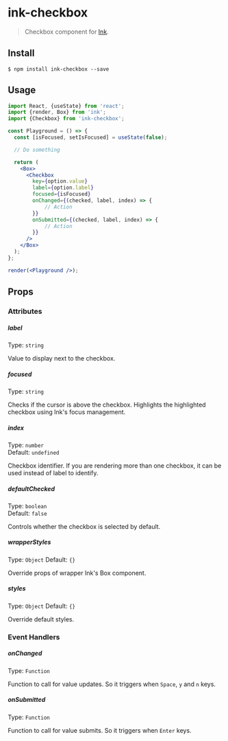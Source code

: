 # ink-checkbox

> Checkbox component for [Ink](https://github.com/vadimdemedes/ink).

## Install

```
$ npm install ink-checkbox --save
```

## Usage

```jsx
import React, {useState} from 'react';
import {render, Box} from 'ink';
import {Checkbox} from 'ink-checkbox';

const Playground = () => {
  const [isFocused, setIsFocused] = useState(false);

  // Do something

  return (
    <Box>
      <Checkbox
        key={option.value}
        label={option.label}
        focused={isFocused}
        onChanged={(checked, label, index) => {
        	// Action
        }}
        onSubmitted={(checked, label, index) => {
        	// Action
        }}
      />
    </Box>
  );
};

render(<Playground />);
```

## Props

### Attributes

##### label

Type: `string`

Value to display next to the checkbox.

##### focused

Type: `string`

Checks if the cursor is above the checkbox. Highlights the highlighted checkbox using Ink's focus management.

##### index

Type: `number` \
Default: `undefined`

Checkbox identifier. If you are rendering more than one checkbox, it can be used instead of label to identify.

##### defaultChecked

Type: `boolean`\
Default: `false`

Controls whether the checkbox is selected by default.

##### wrapperStyles

Type: `Object`
Default: `{}`

Override props of wrapper Ink's Box component.

##### styles

Type: `Object`
Default: `{}`

Override default styles.

### Event Handlers

##### onChanged

Type: `Function`

Function to call for value updates. So it triggers when `Space`, `y` and `n` keys.

##### onSubmitted

Type: `Function`

Function to call for value submits. So it triggers when `Enter` keys.
